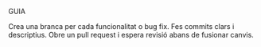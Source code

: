 GUIA

Crea una branca per cada funcionalitat o bug fix.
Fes commits clars i descriptius.
Obre un pull request i espera revisió abans de fusionar canvis.
